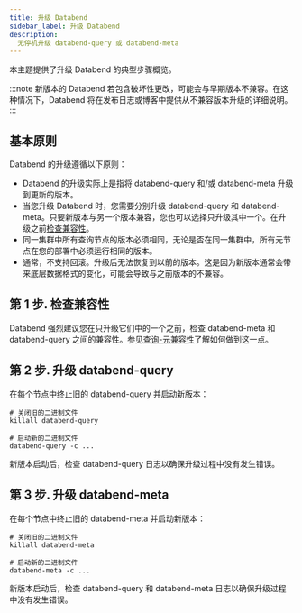 ```yaml
---
title: 升级 Databend
sidebar_label: 升级 Databend
description:
  无停机升级 databend-query 或 databend-meta
---
```


本主题提供了升级 Databend 的典型步骤概览。

:::note
新版本的 Databend 若包含破坏性更改，可能会与早期版本不兼容。在这种情况下，Databend 将在发布日志或博客中提供从不兼容版本升级的详细说明。
:::

## 基本原则

Databend 的升级遵循以下原则：

- Databend 的升级实际上是指将 databend-query 和/或 databend-meta 升级到更新的版本。
- 当您升级 Databend 时，您需要分别升级 databend-query 和 databend-meta。只要新版本与另一个版本兼容，您也可以选择只升级其中一个。在升级之前[检查兼容性](#check-compatibility)。
- 同一集群中所有查询节点的版本必须相同，无论是否在同一集群中，所有元节点在您的部署中必须运行相同的版本。
- 通常，不支持回滚。升级后无法恢复到以前的版本。这是因为新版本通常会带来底层数据格式的变化，可能会导致与之前版本的不兼容。

## 第 1 步. 检查兼容性

Databend 强烈建议您在只升级它们中的一个之前，检查 databend-meta 和 databend-query 之间的兼容性。参见[查询-元兼容性](10-compatibility.md)了解如何做到这一点。

## 第 2 步. 升级 databend-query

在每个节点中终止旧的 databend-query 并启动新版本：

```shell
# 关闭旧的二进制文件
killall databend-query

# 启动新的二进制文件
databend-query -c ...
```
新版本启动后，检查 databend-query 日志以确保升级过程中没有发生错误。

## 第 3 步. 升级 databend-meta

在每个节点中终止旧的 databend-meta 并启动新版本：

```shell
# 关闭旧的二进制文件
killall databend-meta

# 启动新的二进制文件
databend-meta -c ...
```
新版本启动后，检查 databend-query 和 databend-meta 日志以确保升级过程中没有发生错误。